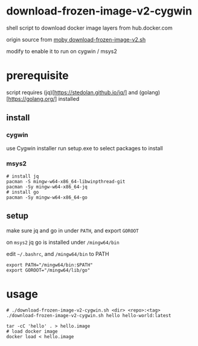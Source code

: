 # download-frozen-image-v2-cygwin

shell script to download docker image layers from hub.docker.com

origin source from [moby download-frozen-image-v2.sh ](https://github.com/moby/moby/blob/master/contrib/download-frozen-image-v2.sh)

modify to enable it to run on cygwin / msys2

# prerequisite

script requires (jq)[https://stedolan.github.io/jq/] and (golang)[https://golang.org/] installed

## install
### cygwin
use Cygwin installer run setup.exe to select packages to install

### msys2
    # install jq
    pacman -S mingw-w64-x86_64-libwinpthread-git
    pacman -Sy mingw-w64-x86_64-jq
    # install go
    pacman -Sy mingw-w64-x86_64-go

## setup
make sure jq and go in under `PATH`, and export `GOROOT`

on `msys2` jq go is installed under `/mingw64/bin`

edit `~/.bashrc`, and `/mingw64/bin` to PATH

    export PATH="/mingw64/bin:$PATH"
    export GOROOT="/mingw64/lib/go"


# usage

    # ./download-frozen-image-v2-cygwin.sh <dir> <repo>:<tag>
    ./download-frozen-image-v2-cygwin.sh hello hello-world:latest
    
    tar -cC 'hello' . > hello.image
    # load docker image
    docker load < hello.image


